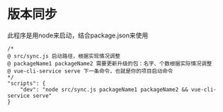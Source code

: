 # 版本同步

此程序是用node来启动，结合package.json来使用

```
/*
@ src/sync.js 启动路径，根据实现情况调整
@ packageName1 packageName2 需要更新升级的包：名字、个数根据实际情况调整
@ vue-cli-service serve 下一条命令，也就是你的项目启动命令
*/
"scripts": {
    "dev": "node src/sync.js packageName1 packageName2 && vue-cli-service serve"
}
```